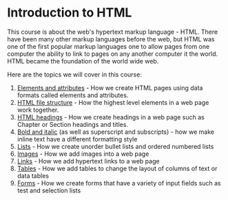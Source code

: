 # Introduction to HTML
This course is about the web's hypertext markup language - HTML.  There
have been many other markup languages before the web, but HTML was
one of the first popular markup languages one to allow pages from one computer the ability to link to pages on any another computer it the world.  HTML became
the foundation of the world wide web.

Here are the topics we will cover in this course:

1. [Elements and attributes](./01a-elements-and-attributes.md) - How we create HTML pages using data formats called elements and attributes.
2. [HTML file structure](./02-html-structure.md) - How the highest level elements in a web page work together.
3. [HTML headings](./03-html-headings.md) - How we create headings in a web page such as Chapter or Section headings and titles.
4. [Bold and italic](./04-bold-and-italic.md) (as well as superscript and subscripts) - how we make inline text have a different formatting style
5. [Lists](./05-lists.md) - How we create unorder bullet lists and ordered numbered lists
6. [Images](./06-images.md) - How we add images into a web page
7. [Links](./07-links.md) - How we add hypertext links to a web page
8. [Tables](./08-tables.md) - How we add tables to change the layout of columns of text or data tables
9. [Forms](./09-forms.md) - How we create forms that have a variety of input fields such as test and selection lists
